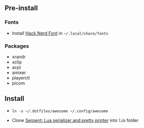 ## Pre-install

### Fonts
* Install [Hack Nerd Font](https://www.nerdfonts.com/font-downloads) in `~/.local/share/fonts`

### Packages
* xrandr
* xclip
* acpi
* amixer
* playerctl
* picom

## Install

* `ln -s ~/.dotfiles/awesome ~/.config/awesome`

* Clone [Serpent: Lua serializer and pretty printer](https://github.com/pkulchenko/serpent) into `lib` folder